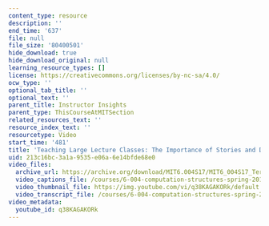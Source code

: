 ```yaml
---
content_type: resource
description: ''
end_time: '637'
file: null
file_size: '80400501'
hide_download: true
hide_download_original: null
learning_resource_types: []
license: https://creativecommons.org/licenses/by-nc-sa/4.0/
ocw_type: ''
optional_tab_title: ''
optional_text: ''
parent_title: Instructor Insights
parent_type: ThisCourseAtMITSection
related_resources_text: ''
resource_index_text: ''
resourcetype: Video
start_time: '481'
title: 'Teaching Large Lecture Classes: The Importance of Stories and Disfluency'
uid: 213c16bc-3a1a-9535-e06a-6e14bfde68e0
video_files:
  archive_url: https://archive.org/download/MIT6.004S17/MIT6_004S17_Terman_Interview_300k.mp4
  video_captions_file: /courses/6-004-computation-structures-spring-2017/0bbded1a81035214b63dfbe501a37605_q38KAGAKORk.vtt
  video_thumbnail_file: https://img.youtube.com/vi/q38KAGAKORk/default.jpg
  video_transcript_file: /courses/6-004-computation-structures-spring-2017/e994e7f797d31a93844e81190fd77ed6_q38KAGAKORk.pdf
video_metadata:
  youtube_id: q38KAGAKORk
---
```

